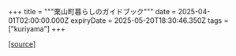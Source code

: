 +++
title = """栗山町暮らしのガイドブック"""
date = 2025-04-01T02:00:00.000Z
expiryDate = 2025-05-20T18:30:46.350Z
tags = ["kuriyama"]
+++


[[source]](https://www.town.kuriyama.hokkaido.jp/soshiki/28/20967.html)
